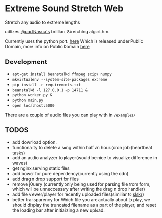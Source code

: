 # Extreme Sound Stretch Web

Stretch any audio to extreme lengths

utilizes [@paulNasca's](github.com/paulnasca) brilliant Stretching algorithm.

Currently uses the python port. [here](https://github.com/paulnasca/paulstretch_python)
Which is released under Public Domain, more info on Public Domain [here](http://www.gnu.org/licenses/license-list.html#PublicDomain)


## Development
* `apt-get install beanstalkd ffmpeg scipy numpy`
* `mkvirtualenv --system-site-packages extreme`
* `pip install -r requirements.txt`
* `beanstalkd -l 127.0.0.1 -p 14711 &`
* `python worker.py &`
* `python main.py`
* `open localhost:5000`

There are a couple of audio files you can play with in `/examples/`

## TODOS
* add download option.
* functionality to delete a song
within half an hour.(cron job)(heartbeat tasks)
* add an audio analyzer to player(would be nice to visualize difference in waves)
* get nginx serving static files
* add bower for pure dependency(currently using the cdn)
* add drag n drop support for files
* remove jQuery (currently only being used for parsing file from
form, which will be unneccessary after writing the drag n drop
handler)
* add file viewer/player for recently uploaded files(similiar
to [slskr](https://github.com/meandavejustice/slskr))
* better transparency for Which file you are actually about to play, we should
display the truncated filename as a part of the player, and reset the
loading bar after initializing a new upload.